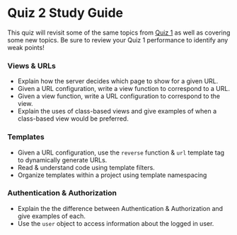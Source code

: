 # Quiz 2 Study Guide

This quiz will revisit some of the same topics from [Quiz 1](Assessments/quiz-1.md) as well as covering some new topics. Be sure to review your Quiz 1 performance to identify any weak points!

### Views & URLs

- Explain how the server decides which page to show for a given URL.
- Given a URL configuration, write a view function to correspond to a URL.
- Given a view function, write a URL configuration to correspond to the view.
- Explain the uses of class-based views and give examples of when a class-based view would be preferred.

### Templates

- Given a URL configuration, use the `reverse` function & `url` template tag to dynamically generate URLs.
- Read & understand code using template filters.
- Organize templates within a project using template namespacing

### Authentication & Authorization

- Explain the the difference between Authentication & Authorization and give examples of each.
- Use the `user` object to access information about the logged in user.
